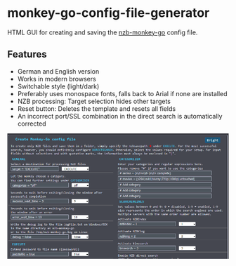 # monkey-go-config-file-generator

HTML GUI for creating and saving the <a href="https://github.com/Tensai75/nzb-monkey-go">nzb-monkey-go</a> config file.

## Features
<ul>
<li>German and English version</li>
<li>Works in modern browsers </li>
<li>Switchable style (light/dark)</li>
<li>Preferably uses monospace fonts, falls back to Arial if none are installed</li>
<li>NZB processing: Target selection hides other targets</li>
<li>Reset button: Deletes the template and resets all fields</li>
<li>An incorrect port/SSL combination in the direct search is automatically corrected</li>
</ul>

![Output](/src/mgcfg.png)
